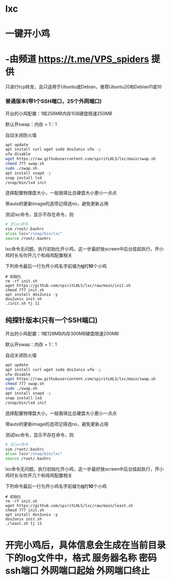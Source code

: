 # lxc

# 一键开小鸡

# -由频道 https://t.me/VPS_spiders 提供

只进行tcp转发，且只适用于Ubuntu或Debian，推荐Ubuntu20和Debian11或10

### 普通版本(带1个SSH端口，25个外网端口)

开出的小鸡配置：1核256MB内存1GB硬盘限速250MB

默认开swap：内存 = 1：1

自动关闭防火墙

```bash
apt update
apt install curl wget sudo dos2unix ufw -y
ufw disable
wget https://raw.githubusercontent.com/spiritLHLS/lxc/main/swap.sh
chmod 777 swap.sh
sudo ./swap.sh
apt install snapd -y
snap install lxd
/snap/bin/lxd init
```

选择配置物理盘大小，一般我填比总硬盘大小更小一点点

带auto的更新image的选项记得选no，避免更新占用

测试lxc命令，显示不存在命令，则

```bash
# 无lxc命令
vim /root/.bashrc
alias lxc="/snap/bin/lxc"
source /root/.bashrc
```

lxc命令无问题，执行初始化开小鸡，这一步最好放screen中后台挂起执行，开小鸡时长与你开几个和母鸡配置相关

下列命令最后一行为开小鸡名字前缀为**tj**的**10**个小鸡

```
# 初始化
rm -rf init.sh
wget https://github.com/spiritLHLS/lxc/raw/main/init.sh
chmod 777 init.sh
apt install dos2unix -y
dos2unix init.sh
./init.sh tj 11
```

## 纯探针版本(只有一个SSH端口)

开出的小鸡配置：1核128MB内存300MB硬盘限速200MB

默认开swap：内存 = 1：1

自动关闭防火墙

```bash
apt update
apt install curl wget sudo dos2unix ufw -y
ufw disable
wget https://raw.githubusercontent.com/spiritLHLS/lxc/main/swap.sh
chmod 777 swap.sh
sudo ./swap.sh
apt install snapd -y
snap install lxd
/snap/bin/lxd init
```

选择配置物理盘大小，一般我填比总硬盘大小更小一点点

带auto的更新image的选项记得选no，避免更新占用

测试lxc命令，显示不存在命令，则

```bash
# 无lxc命令
vim /root/.bashrc
alias lxc="/snap/bin/lxc"
source /root/.bashrc
```

lxc命令无问题，执行初始化开小鸡，这一步最好放screen中后台挂起执行，开小鸡时长与你开几个和母鸡配置相关

下列命令最后一行为开小鸡名字前缀为**tj**的**10**个小鸡

```
# 初始化
rm -rf init.sh
wget https://github.com/spiritLHLS/lxc/raw/main/least.sh
chmod 777 init.sh
apt install dos2unix -y
dos2unix init.sh
./least.sh tj 11
```

# 开完小鸡后，具体信息会生成在当前目录下的log文件中，格式 服务器名称 密码 ssh端口 外网端口起始 外网端口终止
